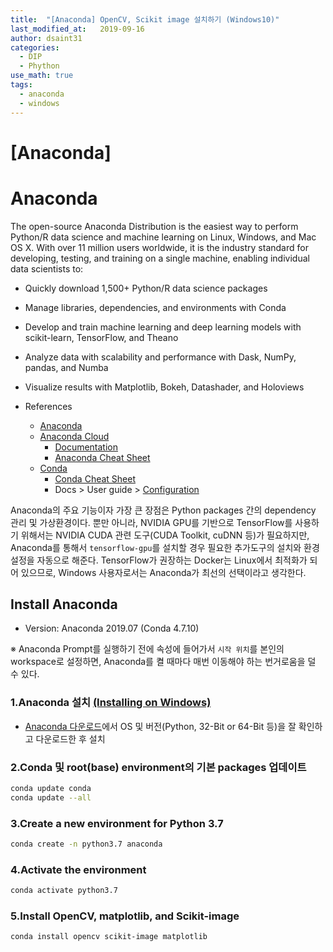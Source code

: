 ```yaml
---
title:  "[Anaconda] OpenCV, Scikit image 설치하기 (Windows10)"
last_modified_at:   2019-09-16
author: dsaint31
categories: 
  - DIP
  - Phython
use_math: true
tags: 
  - anaconda
  - windows
---
```


# [Anaconda]
# Anaconda


The open-source Anaconda Distribution is the easiest way to perform Python/R data science and machine learning on Linux, Windows, and Mac OS X. With over 11 million users worldwide, it is the industry standard for developing, testing, and training on a single machine, enabling individual data scientists to:


* Quickly download 1,500+ Python/R data science packages
* Manage libraries, dependencies, and environments with Conda
* Develop and train machine learning and deep learning models with scikit-learn, TensorFlow, and Theano
* Analyze data with scalability and performance with Dask, NumPy, pandas, and Numba
* Visualize results with Matplotlib, Bokeh, Datashader, and Holoviews


* References
  * [Anaconda](https://www.anaconda.com)
  * [Anaconda Cloud](https://anaconda.org/)
    * [Documentation](https://docs.anaconda.com/anaconda/)
    * [Anaconda Cheat Sheet](https://docs.anaconda.com/_downloads/9ee215ff15fde24bf01791d719084950/Anaconda-Starter-Guide.pdf)
  * [Conda](https://docs.conda.io/projects/conda/en/latest/index.html)
    * [Conda Cheat Sheet](https://docs.conda.io/projects/conda/en/latest/_downloads/1f5ecf5a87b1c1a8aaf5a7ab8a7a0ff7/conda-cheatsheet.pdf)
    * Docs > User guide > [Configuration](https://docs.conda.io/projects/conda/en/latest/user-guide/configuration/index.html)


Anaconda의 주요 기능이자 가장 큰 장점은 Python packages 간의 dependency 관리 및 가상환경이다. 뿐만 아니라, NVIDIA GPU를 기반으로 TensorFlow를 사용하기 위해서는 NVIDIA CUDA 관련 도구(CUDA Toolkit, cuDNN 등)가 필요하지만, Anaconda를 통해서 `tensorflow-gpu`를 설치할 경우 필요한 추가도구의 설치와 환경설정을 자동으로 해준다. TensorFlow가 권장하는 Docker는 Linux에서 최적화가 되어 있으므로, Windows 사용자로서는 Anaconda가 최선의 선택이라고 생각한다.


## Install Anaconda


* Version: Anaconda 2019.07 (Conda 4.7.10)


※ Anaconda Prompt를 실행하기 전에 속성에 들어가서 `시작 위치`를 본인의 workspace로 설정하면, Anaconda를 켤 때마다 매번 이동해야 하는 번거로움을 덜 수 있다.


### 1.Anaconda 설치 [(Installing on Windows)](https://docs.anaconda.com/anaconda/install/windows/)
* [Anaconda 다운로드](https://www.anaconda.com/distribution/#download-section)에서 OS 및 버전(Python, 32-Bit or 64-Bit 등)을 잘 확인하고 다운로드한 후 설치


### 2.Conda 및 root(base) environment의 기본 packages 업데이트


```bash
conda update conda
conda update --all
```


### 3.Create a new environment for Python 3.7


```bash
conda create -n python3.7 anaconda
```


### 4.Activate the environment


```bash
conda activate python3.7
```


### 5.Install OpenCV, matplotlib, and Scikit-image


```bash
conda install opencv scikit-image matplotlib
```
